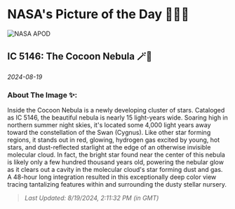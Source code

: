 
# NASA's Picture of the Day 🧑‍🚀💫

  ![NASA APOD](https://apod.nasa.gov/apod/image/2408/Cocoon_Ventura_2047.jpg)
  
  ## IC 5146: The Cocoon Nebula 🪄🌌
  
  _2024-08-19_
  
  ### About The Image ✨: 
  
  Inside the Cocoon Nebula is a newly developing cluster of stars. Cataloged as IC 5146, the beautiful nebula is nearly 15 light-years wide. Soaring high in northern summer night skies, it's located some 4,000 light years away toward the constellation of the Swan (Cygnus).  Like other star forming regions, it stands out in red, glowing, hydrogen gas excited by young, hot stars, and dust-reflected starlight at the edge of an otherwise invisible molecular cloud.  In fact, the bright star found near the center of this nebula is likely only a few hundred thousand years old, powering the nebular glow as it clears out a cavity in the molecular cloud's star forming dust and gas. A 48-hour long integration resulted in this exceptionally deep color view tracing tantalizing features within and surrounding the dusty stellar nursery.
  
  
  
  > _Last Updated: 8/19/2024, 2:11:32 PM (in GMT)_
  